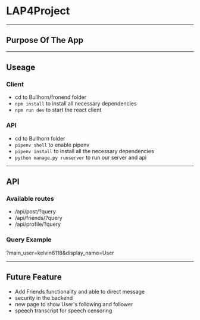 # LAP4Project
--------------------------------
## Purpose Of The App

--------------------------------
## Useage
### Client
- cd to Bullhorn/fronend folder
- `npm install` to install all necessary dependencies
- `npm run dev` to start the react client
### API
- cd to Bullhorn folder
- `pipenv shell` to enable pipenv
- `pipenv install` to install all the necessary dependencies
- `python manage.py runserver` to run our server and api

-----------------------------------------------------
## API
### Available routes
- /api/post/?query
- /api/friends/?query
- /api/profile/?query
### Query Example
?main_user=kelvin6118&display_name=User

----------------------------------------------------
## Future Feature
- Add Friends functionality and able to direct message
- security in the backend
- new page to show User's following and follower
- speech transcript for speech censoring

